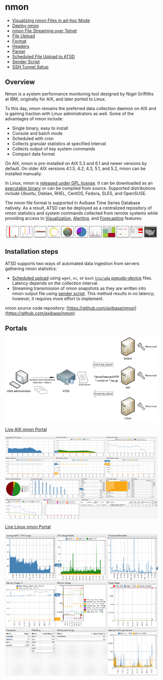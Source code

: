 # nmon

- [Visualizing nmon Files in ad-hoc Mode](../../integration/nmon/ad-hoc.md)
- [Deploy nmon](../../integration/nmon/deploy.md)
- [nmon File Streaming over Telnet](../../integration/nmon/file-streaming.md)
- [File Upload](../../integration/nmon/file-upload.md)
- [Format](../../integration/nmon/format.md)
- [Headers](../../integration/nmon/headers.md)
- [Parser](../../integration/nmon/parser.md)
- [Scheduled File Upload to ATSD](../../integration/nmon/scheduled-file-upload.md)
- [Sender Script](../../integration/nmon/sender-script.md)
- [SSH Tunnel Setup](../../integration/nmon/ssh-tunneling.md)

## Overview

Nmon is a system performance monitoring tool designed by Nigel Griffiths at IBM, originally for AIX, and later ported to Linux.

To this day, nmon remains the preferred data collection daemon on AIX and is gaining traction with Linux administrators as well. Some of the advantages of nmon include:

- Single binary, easy to install
- Console and batch mode
- Scheduled with cron
- Collects granular statistics at specified interval
- Collects output of key system commands
- Compact data format

On AIX, nmon is pre-installed on AIX 5.3 and 6.1 and newer versions by default. On older AIX versions 4.1.5, 4.2, 4.3, 5.1, and 5.2, nmon can be installed manually.

In Linux, nmon is [released under GPL license](https://github.com/axibase/nmon). It can be downloaded as an [executable binary](https://github.com/axibase/nmon/releases) or can be compiled from source. Supported distributions include Ubuntu, Debian, RHEL, CentOS, Fedora, SLES, and OpenSUSE.

The nmon file format is supported in Axibase Time Series Database natively. As a result, ATSD can be deployed as a centralized repository of nmon statistics and system commands collected from remote systems while providing access to [Visualization](https://axibase.com/products/axibase-time-series-database/visualization/ "Visualization"), [Alerting](../../rule-engine "Rule Engine"), and [Forecasting](https://axibase.com/products/axibase-time-series-database/forecasts/ "Forecasts") features.

[![](resources/widget-bar-2.png "widget bar 2")](https://axibase.com/products/axibase-time-series-database/visualization/widgets/)

## Installation steps

ATSD supports two ways of automated data ingestion from servers gathering nmon statistics:

- [Scheduled upload](https://github.com/axibase/nmon#upload-hourly-files-to-atsd-with-wget) using `wget`, `nc`, or `bash` [`tcp/udp` pseudo-device](http://tldp.org/LDP/abs/html/devref1.html#DEVTCP) files. Latency depends on the collection interval.
- Streaming transmission of nmon snapshots as they are written into nmon output file using [sender script](sender-script.md). This method results in no latency; however, it requires more effort to implement.

nmon source code repository:
[https://github.com/axibase/nmon](https://github.com/axibase/nmon)

## Portals
![](resources/nmon-use-case-ATSD1.jpg "nmon use case ATSD")

[Live AIX nmon Portal](https://axibase.com/chartlab/b69e4fcd/3/)

![](resources/nmon-aix-portal-1500.png "nmon aix portal 1500")

[Live Linux nmon Portal ](https://axibase.com/chartlab/ac003f06)

![](resources/linux_nmon_portal.png "linux_nmon_portal")
